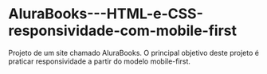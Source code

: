 # AluraBooks---HTML-e-CSS-responsividade-com-mobile-first
Projeto de um site chamado AluraBooks. O principal objetivo deste projeto é praticar responsividade a partir do modelo mobile-first.
